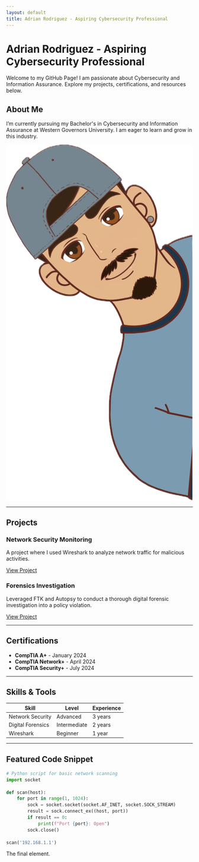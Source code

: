 ```yaml
---
layout: default
title: Adrian Rodriguez - Aspiring Cybersecurity Professional
---
```


# Adrian Rodriguez - Aspiring Cybersecurity Professional

Welcome to my GitHub Page! I am passionate about Cybersecurity and Information Assurance. Explore my projects, certifications, and resources below.

## About Me
I’m currently pursuing my Bachelor's in Cybersecurity and Information Assurance at Western Governors University. I am eager to learn and grow in this industry.

<div class="profile-picture">
  <img src="./assets/AdrianCPIC.png" alt="Profile Picture" class="profile-img"/>
</div>

---

## Projects

### Network Security Monitoring
A project where I used Wireshark to analyze network traffic for malicious activities.

[View Project](https://github.com/your-username/network-monitoring)

### Forensics Investigation
Leveraged FTK and Autopsy to conduct a thorough digital forensic investigation into a policy violation.

[View Project](https://github.com/your-username/forensics-investigation)

---

## Certifications
- **CompTIA A+** - January 2024
- **CompTIA Network+** - April 2024
- **CompTIA Security+** - July 2024

---

## Skills & Tools

| Skill           | Level        | Experience |
|-----------------|--------------|------------|
| Network Security | Advanced     | 3 years    |
| Digital Forensics| Intermediate | 2 years    |
| Wireshark        | Beginner     | 1 year     |

---

## Featured Code Snippet

```python
# Python script for basic network scanning
import socket

def scan(host):
    for port in range(1, 1024):
        sock = socket.socket(socket.AF_INET, socket.SOCK_STREAM)
        result = sock.connect_ex((host, port))
        if result == 0:
            print(f"Port {port}: Open")
        sock.close()

scan('192.168.1.1')

```
The final element.
```
